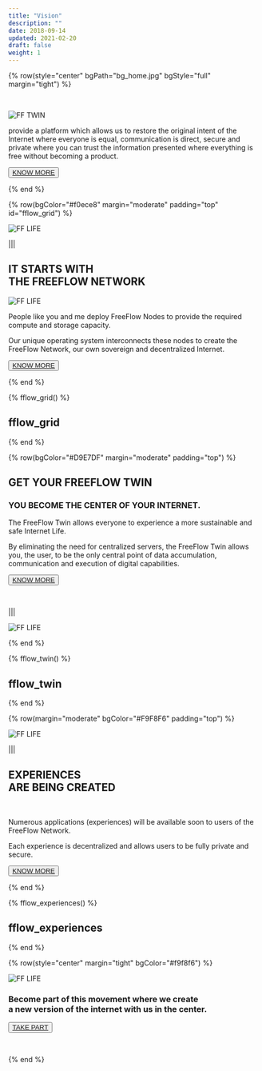 ```yaml
---
title: "Vision"
description: ""
date: 2018-09-14
updated: 2021-02-20
draft: false
weight: 1
---
```


<!-- section 1 (heade FF TWIN) -->

{% row(style="center" bgPath="bg_home.jpg" bgStyle="full" margin="tight") %}

<br>

![FF TWIN](vision_header.png#medium#mx-auto)

provide a platform which allows us to restore the original intent of the Internet where everyone is equal, communication is direct, secure and private where you can trust the information presented where everything is free without becoming a product.


<button>[KNOW MORE](/vision/#fflow_grid)</button>

{% end %}

<!-- section 2 (FF LIFE) -->

{% row(bgColor="#f0ece8" margin="moderate" padding="top" id="fflow_grid") %}

![FF LIFE](vision2.png#fill)

|||

## IT STARTS WITH <br> THE FREEFLOW NETWORK

![FF LIFE](vision3.png)

People like you and me deploy FreeFlow Nodes to provide the required compute and storage capacity.  

Our unique operating system interconnects these nodes to create the FreeFlow Network, our own sovereign and decentralized Internet. 

<button>[KNOW MORE](/node)</button>

{% end %}


{% fflow_grid() %}

## fflow_grid

{% end %}

{% row(bgColor="#D9E7DF" margin="moderate" padding="top") %}


## GET YOUR FREEFLOW TWIN
### YOU BECOME THE CENTER OF YOUR INTERNET.

The FreeFlow Twin allows everyone to experience a more sustainable and safe Internet Life.  

By eliminating the need for centralized servers, the FreeFlow Twin allows you, the user, to be the only central point of data accumulation, communication and execution of digital capabilities.

<button>[KNOW MORE](/twin)</button>

<br>

|||

![FF LIFE](vision6.png#fill)

{% end %}


{% fflow_twin() %}

## fflow_twin

{% end %}

{% row(margin="moderate" bgColor="#F9F8F6" padding="top") %}

![FF LIFE](vision8.png#fill)

|||

## EXPERIENCES <br> ARE BEING CREATED

<br>

Numerous applications (experiences) will be available soon to users of the FreeFlow Network.  

Each experience is decentralized and allows users to be fully private and secure.

<button>[KNOW MORE](/experiences)</button>

{% end %}

{% fflow_experiences() %}

## fflow_experiences

{% end %}

{% row(style="center" margin="tight" bgColor="#f9f8f6") %}

![FF LIFE](be_with_us.png#mx-auto)

### Become part of this movement where we create <br>a new version of the internet with us in the center.

<button>[TAKE PART](/take-part)</button>

<br>

{% end %}